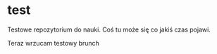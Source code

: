 # test
Testowe repozytorium do nauki. Coś tu może się co jakiś czas pojawi.

Teraz wrzucam testowy brunch